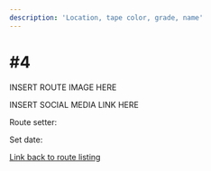 ```yaml
---
description: 'Location, tape color, grade, name'
---
```


# \#4

INSERT ROUTE IMAGE HERE

INSERT SOCIAL MEDIA LINK HERE

Route setter: 

Set date:

[Link back to route listing](./)


